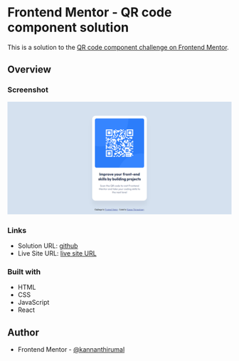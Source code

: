 # Frontend Mentor - QR code component solution

This is a solution to the [QR code component challenge on Frontend Mentor](https://www.frontendmentor.io/challenges/qr-code-component-iux_sIO_H).

## Overview

### Screenshot

![](./screenshot.png)

### Links

- Solution URL: [github](https://github.com/kannanthirumal/frontendmentor-qr-code-component-challenge)
- Live Site URL: [live site URL](https://kannanthirumal.github.io/frontendmentor-qr-code-component-challenge/)

### Built with

- HTML
- CSS
- JavaScript
- React

## Author

- Frontend Mentor - [@kannanthirumal](https://www.frontendmentor.io/profile/kannanthirumal)
